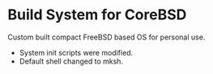 # Build System for CoreBSD
Custom built compact FreeBSD based OS for personal use.
- System init scripts were modified.
- Default shell changed to mksh.
